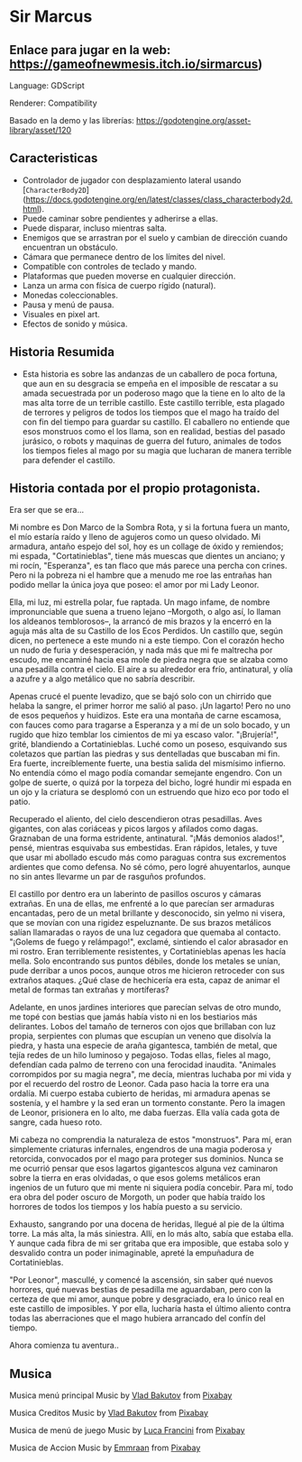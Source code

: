 # Sir Marcus

## Enlace para jugar en la web: https://gameofnewmesis.itch.io/sirmarcus)

Language: GDScript

Renderer: Compatibility

Basado en la demo y las librerías:
https://godotengine.org/asset-library/asset/120

## Caracteristicas


- Controlador de jugador con desplazamiento lateral usando [`CharacterBody2D`]		(https://docs.godotengine.org/en/latest/classes/class_characterbody2d.html).
- Puede caminar sobre pendientes y adherirse a ellas.
- Puede disparar, incluso mientras salta.
- Enemigos que se arrastran por el suelo y cambian de dirección cuando encuentran un obstáculo.
- Cámara que permanece dentro de los límites del nivel.
- Compatible con controles de teclado y mando.
- Plataformas que pueden moverse en cualquier dirección.
- Lanza un arma con física de cuerpo rígido (natural).
- Monedas coleccionables.
- Pausa y menú de pausa.
- Visuales en pixel art.
- Efectos de sonido y música.
## Historia Resumida
- Esta historia es sobre las andanzas de un caballero de poca fortuna, 
que aun en su desgracia se empeña en el imposible de rescatar a su amada
secuestrada por un poderoso mago que la tiene en lo alto de la mas alta torre
de un terrible castillo.
Este castillo terrible, esta plagado de terrores y peligros de todos los tiempos
que el mago ha traído del con fin del tiempo para guardar su castillo.
El caballero no entiende que esos monstruos como el los llama, son en realidad,
bestias del pasado jurásico, o robots y maquinas de guerra del futuro, animales
de todos los tiempos fieles al mago por su magia que lucharan de manera terrible
para defender el castillo.

## Historia contada por el propio protagonista.
Era ser que se era...

  Mi nombre es Don Marco de la Sombra Rota, y si la fortuna fuera un manto, el mío estaría raído y lleno de agujeros como un queso olvidado. Mi armadura, antaño espejo del sol, hoy es un collage de óxido y remiendos; mi espada, "Cortatinieblas", tiene más muescas que dientes un anciano; y mi rocín, "Esperanza", es tan flaco que más parece una percha con crines. Pero ni la pobreza ni el hambre que a menudo me roe las entrañas han podido mellar la única joya que poseo: el amor por mi Lady Leonor.
  
Ella, mi luz, mi estrella polar, fue raptada. Un mago infame, de nombre impronunciable que suena a trueno lejano –Morgoth, o algo así, lo llaman los aldeanos temblorosos–, la arrancó de mis brazos y la encerró en la aguja más alta de su Castillo de los Ecos Perdidos. Un castillo que, según dicen, no pertenece a este mundo ni a este tiempo.
Con el corazón hecho un nudo de furia y desesperación, y nada más que mi fe maltrecha por escudo, me encaminé hacia esa mole de piedra negra que se alzaba como una pesadilla contra el cielo. El aire a su alrededor era frío, antinatural, y olía a azufre y a algo metálico que no sabría describir.

Apenas crucé el puente levadizo, que se bajó solo con un chirrido que helaba la sangre, el primer horror me salió al paso. ¡Un lagarto! Pero no uno de esos pequeños y huidizos. Este era una montaña de carne escamosa, con fauces como para tragarse a Esperanza y a mí de un solo bocado, y un rugido que hizo temblar los cimientos de mi ya escaso valor. "¡Brujería!", grité, blandiendo a Cortatinieblas. Luché como un poseso, esquivando sus coletazos que partían las piedras y sus dentelladas que buscaban mi fin. Era fuerte, increíblemente fuerte, una bestia salida del mismísimo infierno. No entendía cómo el mago podía comandar semejante engendro. Con un golpe de suerte, o quizá por la torpeza del bicho, logré hundir mi espada en un ojo y la criatura se desplomó con un estruendo que hizo eco por todo el patio.

Recuperado el aliento, del cielo descendieron otras pesadillas. Aves gigantes, con alas coriáceas y picos largos y afilados como dagas. Graznaban de una forma estridente, antinatural. "¡Más demonios alados!", pensé, mientras esquivaba sus embestidas. Eran rápidos, letales, y tuve que usar mi abollado escudo más como paraguas contra sus excrementos ardientes que como defensa. No sé cómo, pero logré ahuyentarlos, aunque no sin antes llevarme un par de rasguños profundos.

El castillo por dentro era un laberinto de pasillos oscuros y cámaras extrañas. En una de ellas, me enfrenté a lo que parecían ser armaduras encantadas, pero de un metal brillante y desconocido, sin yelmo ni visera, que se movían con una rigidez espeluznante. De sus brazos metálicos salían llamaradas o rayos de una luz cegadora que quemaba al contacto. "¡Golems de fuego y relámpago!", exclamé, sintiendo el calor abrasador en mi rostro. Eran terriblemente resistentes, y Cortatinieblas apenas les hacía mella. Solo encontrando sus puntos débiles, donde los metales se unían, pude derribar a unos pocos, aunque otros me hicieron retroceder con sus extraños ataques. ¿Qué clase de hechicería era esta, capaz de animar el metal de formas tan extrañas y mortíferas?

Adelante, en unos jardines interiores que parecían selvas de otro mundo, me topé con bestias que jamás había visto ni en los bestiarios más delirantes. Lobos del tamaño de terneros con ojos que brillaban con luz propia, serpientes con plumas que escupían un veneno que disolvía la piedra, y hasta una especie de araña gigantesca, también de metal, que tejía redes de un hilo luminoso y pegajoso. Todas ellas, fieles al mago, defendían cada palmo de terreno con una ferocidad inaudita. "Animales corrompidos por su magia negra", me decía, mientras luchaba por mi vida y por el recuerdo del rostro de Leonor.
Cada paso hacia la torre era una ordalía. Mi cuerpo estaba cubierto de heridas, mi armadura apenas se sostenía, y el hambre y la sed eran un tormento constante. Pero la imagen de Leonor, prisionera en lo alto, me daba fuerzas. Ella valía cada gota de sangre, cada hueso roto.

Mi cabeza no comprendia la naturaleza de estos "monstruos". Para mí, eran simplemente criaturas infernales, engendros de una magia poderosa y retorcida, convocados por el mago para proteger sus dominios. Nunca se me ocurrió pensar que esos lagartos gigantescos alguna vez caminaron sobre la tierra en eras olvidadas, o que esos golems metálicos eran ingenios de un futuro que mi mente ni siquiera podía concebir. Para mí, todo era obra del poder oscuro de Morgoth, un poder que había traído los horrores de todos los tiempos y los había puesto a su servicio.

Exhausto, sangrando por una docena de heridas, llegué al pie de la última torre. La más alta, la más siniestra. Allí, en lo más alto, sabía que estaba ella. Y aunque cada fibra de mi ser gritaba que era imposible, que estaba solo y desvalido contra un poder inimaginable, apreté la empuñadura de Cortatinieblas.

"Por Leonor", mascullé, y comencé la ascensión, sin saber qué nuevos horrores, qué nuevas bestias de pesadilla me aguardaban, pero con la certeza de que mi amor, aunque pobre y desgraciado, era lo único real en este castillo de imposibles. Y por ella, lucharía hasta el último aliento contra todas las aberraciones que el mago hubiera arrancado del confín del tiempo.

 Ahora comienza tu aventura..

## Musica

Musica menú principal
Music by <a href="https://pixabay.com/es/users/deuslower-45666444/?utm_source=link-attribution&utm_medium=referral&utm_campaign=music&utm_content=236809">Vlad Bakutov</a> from <a href="https://pixabay.com/music//?utm_source=link-attribution&utm_medium=referral&utm_campaign=music&utm_content=236809">Pixabay</a>

Musica Creditos
Music by <a href="https://pixabay.com/es/users/deuslower-45666444/?utm_source=link-attribution&utm_medium=referral&utm_campaign=music&utm_content=237371">Vlad Bakutov</a> from <a href="https://pixabay.com//?utm_source=link-attribution&utm_medium=referral&utm_campaign=music&utm_content=237371">Pixabay</a>

Musica de menú de juego
Music by <a href="https://pixabay.com/es/users/lucafrancini-19914739/?utm_source=link-attribution&utm_medium=referral&utm_campaign=music&utm_content=196571">Luca Francini</a> from <a href="https://pixabay.com//?utm_source=link-attribution&utm_medium=referral&utm_campaign=music&utm_content=196571">Pixabay</a>

Musica de Accion
Music by <a href="https://pixabay.com/es/users/emmraan-24732583/?utm_source=link-attribution&utm_medium=referral&utm_campaign=music&utm_content=270566">Emmraan</a> from <a href="https://pixabay.com/music//?utm_source=link-attribution&utm_medium=referral&utm_campaign=music&utm_content=270566">Pixabay</a>
